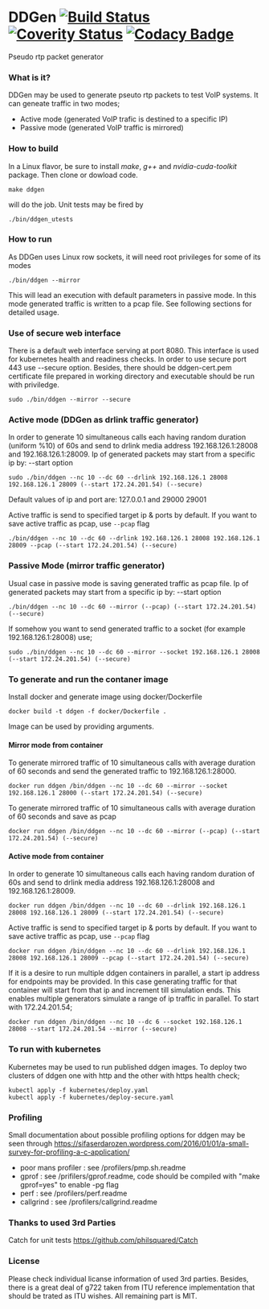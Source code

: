 # DDGen [![Build Status](https://travis-ci.org/sifaserdarozen/DDGen.png)](https://travis-ci.org/sifaserdarozen/DDGen) [![Coverity Status](https://img.shields.io/coverity/scan/8972.svg)](https://scan.coverity.com/projects/sifaserdarozen-ddgen) [![Codacy Badge](https://api.codacy.com/project/badge/Grade/ce80d5adf8dd406eaa83e7ba32eb2cc7)](https://www.codacy.com/app/sifa-serdar-ozen/DDGen?utm_source=github.com&amp;utm_medium=referral&amp;utm_content=sifaserdarozen/DDGen&amp;utm_campaign=Badge_Grade)
Pseudo rtp packet generator

### What is it?
DDGen may be used to generate pseuto rtp packets to test VoIP systems. It can geneate traffic in two modes;
* Active mode (generated VoIP trafic is destined to a specific IP)
* Passive mode (generated VoIP traffic is mirrored)

### How to build
In a Linux flavor, be sure to install *make*, *g++* and *nvidia-cuda-toolkit* package. Then clone or dowload code.
```
make ddgen
```
will do the job. Unit tests may be fired by
```
./bin/ddgen_utests
```

### How to run
As DDGen uses Linux row sockets, it will need root privileges for some of its modes
```
./bin/ddgen --mirror
```
This will lead an execution with default parameters in passive mode. In this mode generated traffic is written to a pcap file. See following sections for detailed usage.

### Use of secure web interface
There is a default web interface serving at port 8080. This interface is used for kubernetes health and readiness checks.
In order to use secure port 443 use --secure option. Besides, there should be ddgen-cert.pem certificate file prepared in working directory and executable should be run with priviledge.
```
sudo ./bin/ddgen --mirror --secure
```

### Active mode (DDGen as drlink traffic generator)
In order to generate 10 simultaneous calls each having random duration (uniform %10) of 60s and send to drlink media address 192.168.126.1:28008 and 192.168.126.1:28009. 
Ip of generated packets may start from a specific ip by: --start option
```
sudo ./bin/ddgen --nc 10 --dc 60 --drlink 192.168.126.1 28008 192.168.126.1 28009 (--start 172.24.201.54) (--secure)
```
Default values of ip and port are: 127.0.0.1 and 29000 29001

Active traffic is send to specified target ip & ports by default. If you want to save active traffic as pcap, use `--pcap` flag
```
./bin/ddgen --nc 10 --dc 60 --drlink 192.168.126.1 28008 192.168.126.1 28009 --pcap (--start 172.24.201.54) (--secure)
```

### Passive Mode (mirror traffic generator)
Usual case in passive mode is saving generated traffic as pcap file.
Ip of generated packets may start from a specific ip by: --start option
```
./bin/ddgen --nc 10 --dc 60 --mirror (--pcap) (--start 172.24.201.54) (--secure)
```

If somehow you want to send generated traffic to a socket (for example 192.168.126.1:28008) use;
```
sudo ./bin/ddgen --nc 10 --dc 60 --mirror --socket 192.168.126.1 28008 (--start 172.24.201.54) (--secure)
```

### To generate and run the contaner image
Install docker and generate image using docker/Dockerfile
```
docker build -t ddgen -f docker/Dockerfile .
```

Image can be used by providing arguments. 

#### Mirror mode from container
To generate mirrored traffic of 10 simultaneous calls with average duration of 60 seconds and send the generated traffic to 192.168.126.1:28000.
```
docker run ddgen /bin/ddgen --nc 10 --dc 60 --mirror --socket 192.168.126.1 28000 (--start 172.24.201.54) (--secure)
```

To generate mirrored traffic of 10 simultaneous calls with average duration of 60 seconds and save as pcap
```
docker run ddgen /bin/ddgen --nc 10 --dc 60 --mirror (--pcap) (--start 172.24.201.54) (--secure)
```

#### Active mode from container
In order to generate 10 simultaneous calls each having random duration of 60s and send to drlink media address 192.168.126.1:28008 and 192.168.126.1:28009. 
```
docker run ddgen /bin/ddgen --nc 10 --dc 60 --drlink 192.168.126.1 28008 192.168.126.1 28009 (--start 172.24.201.54) (--secure)
```

Active traffic is send to specified target ip & ports by default. If you want to save active traffic as pcap, use `--pcap` flag
```
docker run ddgen /bin/ddgen --nc 10 --dc 60 --drlink 192.168.126.1 28008 192.168.126.1 28009 --pcap (--start 172.24.201.54) (--secure)
```

If it is a desire to run multiple ddgen containers in parallel, a start ip address for endpoints may be provided.
In this case generating traffic for that container will start from that ip and increment till simulation ends.
This enables multiple generators simulate a range of ip traffic in parallel. To start with 172.24.201.54; 
```
docker run ddgen /bin/ddgen --nc 10 --dc 6 --socket 192.168.126.1 28008 --start 172.24.201.54 --mirror (--secure)
```

### To run with kubernetes
Kubernetes may be used to run published ddgen images. To deploy two clusters of ddgen one with http and the other with https health check;
```
kubectl apply -f kubernetes/deploy.yaml
kubectl apply -f kubernetes/deploy-secure.yaml
```

### Profiling
Small documentation about possible profiling options for ddgen may be seen through https://sifaserdarozen.wordpress.com/2016/01/01/a-small-survey-for-profiling-a-c-application/
* poor mans profiler : see /profilers/pmp.sh.readme
* gprof              : see /prifilers/gprof.readme, code should be compiled with "make gprof=yes" to enable -pg flag
* perf               : see /profilers/perf.readme
* callgrind          : see /profilers/callgrind.readme

### Thanks to used 3rd Parties
Catch for unit tests https://github.com/philsquared/Catch

### License
Please check individual licanse information of used 3rd parties. Besides, there is a great deal of g722 taken from ITU reference implementation that should be trated as ITU wishes.
All remaining part is MIT.

